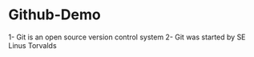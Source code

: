 # Github-Demo
1- Git is an open source version control system
2- Git was started by SE Linus Torvalds

